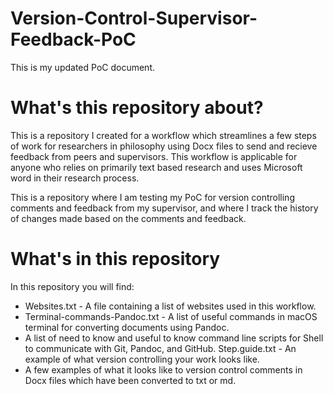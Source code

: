 # Version-Control-Supervisor-Feedback-PoC
This is my updated PoC document.

# What's this repository about?
This is a repository I created for a workflow which streamlines a few steps of work for researchers in philosophy using Docx files to send and recieve feedback from peers and supervisors. This workflow is applicable for anyone who relies on primarily text based research and uses Microsoft word in their research process.

This is a repository where I am testing my PoC for version controlling comments and feedback from my supervisor, and
where I track the history of changes made based on the comments and feedback.

# What's in this repository

In this repository you will find:

- Websites.txt - A file containing a list of websites used in this workflow.
- Terminal-commands-Pandoc.txt - A list of useful commands in macOS terminal for converting documents using Pandoc.
- A list of need to know and useful to know command line scripts for Shell to communicate with Git, Pandoc, and GitHub.
Step.guide.txt - An example of what version controlling your work looks like. 
- A few examples of what it looks like to version control comments in Docx files which have been converted to txt or md.
